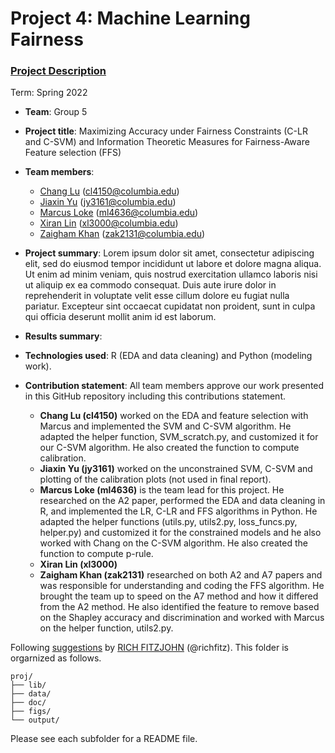 # Project 4: Machine Learning Fairness

### [Project Description](doc/project4_desc.md)

Term: Spring 2022

+ **Team**: Group 5
+ **Project title**: Maximizing Accuracy under Fairness Constraints (C-LR and C-SVM) and Information Theoretic Measures for Fairness-Aware Feature selection (FFS)
+ **Team members**:
  + [Chang Lu](cl4150@columbia.edu) (cl4150@columbia.edu)
  + [Jiaxin Yu](jy3161@columbia.edu) (jy3161@columbia.edu)
  + [Marcus Loke](https://www.linkedin.com/in/lokemarcus/) (ml4636@columbia.edu)
  + [Xiran Lin](xl3000@columbia.edu) (xl3000@columbia.edu)
  + [Zaigham Khan](https://www.linkedin.com/in/zaigham-khan-columbia/) (zak2131@columbia.edu)

+ **Project summary**: Lorem ipsum dolor sit amet, consectetur adipiscing elit, sed do eiusmod tempor incididunt ut labore et dolore magna aliqua. Ut enim ad minim veniam, quis nostrud exercitation ullamco laboris nisi ut aliquip ex ea commodo consequat. Duis aute irure dolor in reprehenderit in voluptate velit esse cillum dolore eu fugiat nulla pariatur. Excepteur sint occaecat cupidatat non proident, sunt in culpa qui officia deserunt mollit anim id est laborum.

+ **Results summary**:

+ **Technologies used**: R (EDA and data cleaning) and Python (modeling work).
	
+ **Contribution statement**: All team members approve our work presented in this GitHub repository including this contributions statement. 
  + **Chang Lu (cl4150)** worked on the EDA and feature selection with Marcus and implemented the SVM and C-SVM algorithm. He adapted the helper function, SVM_scratch.py, and customized it for our C-SVM algorithm. He also created the function to compute calibration.
  + **Jiaxin Yu (jy3161)** worked on the unconstrained SVM, C-SVM and plotting of the calibration plots (not used in final report). 
  + **Marcus Loke (ml4636)** is the team lead for this project. He researched on the A2 paper, performed the EDA and data cleaning in R, and implemented the LR, C-LR and FFS algorithms in Python. He adapted the helper functions (utils.py, utils2.py, loss_funcs.py, helper.py) and customized it for the constrained models and he also worked with Chang on the C-SVM algorithm. He also created the function to compute p-rule. 
  + **Xiran Lin (xl3000)** 
  + **Zaigham Khan (zak2131)** researched on both A2 and A7 papers and was responsible for understanding and coding the FFS algorithm. He brought the team up to speed on the A7 method and how it differed from the A2 method. He also identified the feature to remove based on the Shapley accuracy and discrimination and worked with Marcus on the helper function, utils2.py.

Following [suggestions](http://nicercode.github.io/blog/2013-04-05-projects/) by [RICH FITZJOHN](http://nicercode.github.io/about/#Team) (@richfitz). This folder is orgarnized as follows.

```
proj/
├── lib/
├── data/
├── doc/
├── figs/
└── output/
```

Please see each subfolder for a README file.
